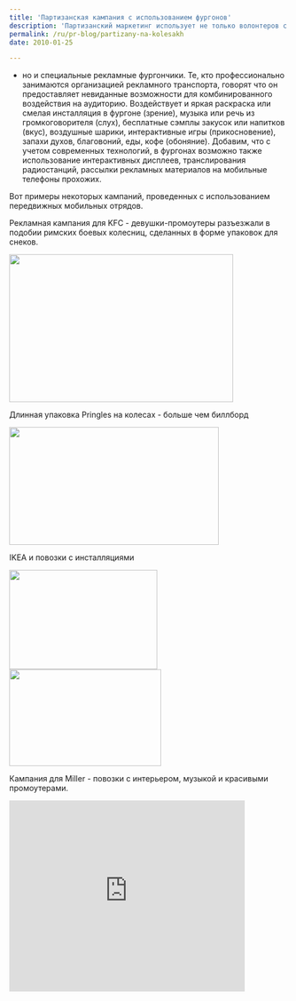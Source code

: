 ```yaml
---
title: 'Партизанская кампания с использованием фургонов'
description: 'Партизанский маркетинг использует не только волонтеров с оружием - листовками или баллончиками с краской, - но и специальные рекламные фургончики. Те, кто профессионально занимаются организацией рекламного транспорта, говорят что он предоставляет невиданные возможности для комбинированного воздействия на аудиторию.'
permalink: /ru/pr-blog/partizany-na-kolesakh
date: 2010-01-25

---
```


- но и специальные рекламные фургончики. Те, кто профессионально занимаются организацией рекламного транспорта, говорят что он предоставляет невиданные  возможности для комбинированного воздействия на аудиторию. Воздействует и яркая раскраска или смелая инсталляция в фургоне (зрение), музыка или речь из громкоговорителя (слух), бесплатные сэмплы закусок или напитков (вкус), воздушные шарики, интерактивные игры (прикосновение), запахи духов, благовоний, еды, кофе (обоняние). Добавим, что с учетом современных технологий, в фургонах возможно также использование интерактивных дисплеев, транслирования радиостанций, рассылки рекламных материалов на мобильные телефоны прохожих.

Вот примеры некоторых кампаний, проведенных с использованием передвижных мобильных отрядов.

Рекламная кампания для KFC - девушки-промоутеры разъезжали в подобии римских боевых колесниц, сделанных в форме упаковок для снеков.

<img src="{{ site.assets }}/upload/chariots.JPG" alt="" class="post__img" width="404" height="266">

Длинная упаковка Pringles на колесах - больше чем биллборд

<img src="{{ site.assets }}/upload/trucks.JPG" alt="" class="post__img" width="378" height="212">

IKEA и повозки с инсталляциями

<img src="{{ site.assets }}/upload/ikea.JPG" alt="" class="post__img" width="267" height="179">

<img src="{{ site.assets }}/upload/ikea2.JPG" alt="" class="post__img" width="274" height="174">

Кампания для Miller - повозки с интерьером, музыкой и красивыми промоутерами.

<object width="425" height="344"><param name="movie" value="https://www.youtube.com/v/L2qPSQuPEfo&rel=0&color1=0xb1b1b1&color2=0xcfcfcf&hl=en_US&feature=player_embedded&fs=1"></param><param name="allowFullScreen" value="true"></param><param name="allowScriptAccess" value="always"></param><embed src="https://www.youtube.com/v/L2qPSQuPEfo&amp;rel=0&amp;color1=0xb1b1b1&amp;color2=0xcfcfcf&amp;hl=en_US&amp;feature=player_embedded&amp;fs=1" type="application/x-shockwave-flash" allowfullscreen="true" allowscriptaccess="always" width="425" height="344"></embed></object>

